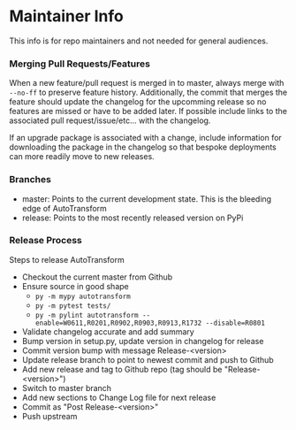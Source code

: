 # Maintainer Info

This info is for repo maintainers and not needed for general audiences.

### Merging Pull Requests/Features

When a new feature/pull request is merged in to master, always merge with `--no-ff` to preserve feature history. Additionally, the commit that merges the feature should update the changelog for the upcomming release so no features are missed or have to be added later. If possible include links to the associated pull request/issue/etc... with the changelog.

If an upgrade package is associated with a change, include information for downloading the package in the changelog so that bespoke deployments can more readily move to new releases.

### Branches

 - master: Points to the current development state. This is the bleeding edge of AutoTransform
 - release: Points to the most recently released version on PyPi

### Release Process

Steps to release AutoTransform
 - Checkout the current master from Github
 - Ensure source in good shape
   - `py -m mypy autotransform`
   - `py -m pytest tests/`
   - `py -m pylint autotransform --enable=W0611,R0201,R0902,R0903,R0913,R1732 --disable=R0801`
 - Validate changelog accurate and add summary
 - Bump version in setup.py, update version in changelog for release
 - Commit version bump with message Release-&lt;version&gt;
 - Update release branch to point to newest commit and push to Github
 - Add new release and tag to Github repo (tag should be "Release-&lt;version&gt;")
 - Switch to master branch
 - Add new sections to Change Log file for next release
 - Commit as "Post Release-&lt;version&gt;"
 - Push upstream